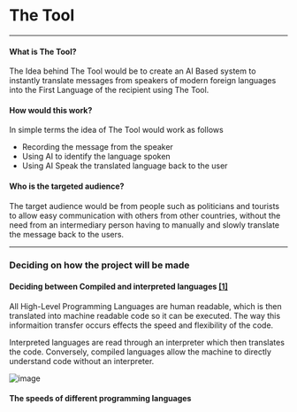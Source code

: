 # The Tool

***

#### What is The Tool?

The Idea behind The Tool would be to create an AI Based system to instantly translate messages from speakers of modern foreign languages into the First Language of the recipient using The Tool.

#### How would this work?

In simple terms the idea of The Tool would work as follows

- Recording the message from the speaker
- Using AI to identify the language spoken
- Using AI Speak the translated language back to the user

#### Who is the targeted audience?

The target audience would be from people such as politicians and tourists to allow easy communication with others from other countries, without the need from an intermediary person having to manually and slowly translate the message back to the users.

***

### Deciding on how the project will be made

#### Deciding between Compiled and interpreted languages [[1]](https://www.erlang-solutions.com/blog/fastest-programming-language/)

All High-Level Programming Languages are human readable, which is then translated into machine readable code so it can be executed. The way this informaition transfer occurs effects the speed and flexibility of the code.

Interpreted languages are read through an interpreter which then translates the code. Conversely, compiled languages allow the machine to directly understand code without an interpreter.

![image](https://github.com/user-attachments/assets/82737dfc-be1e-4007-8661-b48848811ecb)

#### The speeds of different programming languages


